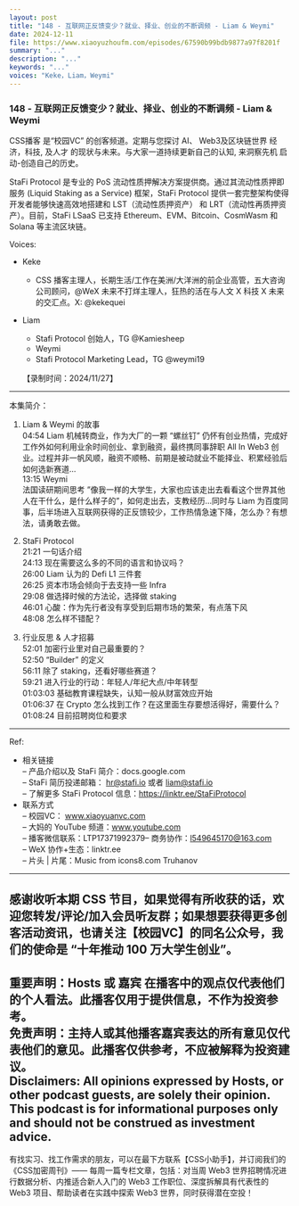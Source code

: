 ```yaml
---
layout: post
title: "148 - 互联网正反馈变少？就业、择业、创业的不断调频 - Liam & Weymi"
date: 2024-12-11
file: https://www.xiaoyuzhoufm.com/episodes/67590b99bdb9877a97f8201f
summary: "..."
description: "..."
keywords: "..."
voices: "Keke，Liam，Weymi"
---
```


### 148 - 互联网正反馈变少？就业、择业、创业的不断调频 - Liam & Weymi  

CSS播客 是“校园VC” 的创客频道。定期与您探讨 AI、 Web3及区块链世界 经济，科技,  及人才 的现状与未来。与大家一道持续更新自己的认知, 来洞察先机 启动-创造自己的历史。  

StaFi Protocol 是专业的 PoS 流动性质押解决方案提供商。通过其流动性质押即服务 (Liquid Staking as a Service) 框架，StaFi Protocol 提供一套完整架构使得开发者能够快速高效地搭建和 LST（流动性质押资产） 和 LRT（流动性再质押资产）。目前，StaFi LSaaS 已支持 Ethereum、EVM、Bitcoin、CosmWasm 和 Solana 等主流区块链。  

Voices:  

- Keke  
  + CSS 播客主理人，长期生活/工作在美洲/大洋洲的前企业高管，五大咨询公司顾问，@WeX 未来不打烊主理人，狂热的活在与人文 X 科技 X 未来的交汇点。X: @kekequei  

- Liam  
  + Stafi Protocol 创始人，TG @Kamiesheep  

  - Weymi  
  + Stafi Protocol Marketing Lead，TG @weymi19  

  【录制时间：2024/11/27】  
---------------------------------------------------  
本集简介：  
1. Liam & Weymi 的故事  
04:54 Liam 机械转商业，作为大厂的一颗 “螺丝钉” 仍怀有创业热情，完成好工作外如何利用业余时间创业、拿到融资，最终携同事辞职 All In Web3 创业。过程并非一帆风顺，融资不顺畅、前期是被动就业不能择业、积累经验后如何选新赛道...  
13:15 Weymi  
法国读研期间思考 ”像我一样的大学生，大家也应该走出去看看这个世界其他人在干什么，是什么样子的”，如何走出去，支教经历...同时与 Liam 为百度同事，后半场进入互联网获得的正反馈较少，工作热情急速下降，怎么办？有想法，请勇敢去做。 

2. StaFi Protocol  
21:21 一句话介绍  
24:13 现在需要这么多的不同的语言和协议吗？  
26:00 Liam 认为的 Defi L1 三件套  
26:25 资本市场会倾向于去支持一些 Infra  
29:08 做选择时候的方法论，选择做 staking  
46:01 心酸：作为先行者没有享受到后期市场的繁荣，有点落下风  
48:08 怎么样不错配？  

3. 行业反思 & 人才招募  
52:01 加密行业里对自己最重要的？  
52:50 “Builder” 的定义  
56:11 除了 staking，还看好哪些赛道？  
59:21 进入行业的行动：年轻人/年纪大点/中年转型  
01:03:03 基础教育课程缺失，认知一般从财富效应开始  
01:06:37 在 Crypto 怎么找到工作？在这里面生存要想活得好，需要什么？  
01:08:24 目前招聘岗位和要求  
---------------------------------------------------    
Ref:  
   + 相关链接  
– 产品介绍以及 StaFi 简介：docs.google.com  
– StaFi 简历投递邮箱： hr@stafi.io 或者 liam@stafi.io  
– 了解更多 StaFi Protocol 信息：https://linktr.ee/StaFiProtocol  
   + 联系方式  
– 校园VC： www.xiaoyuanvc.com  
– 大妈的 YouTube 频道：www.youtube.com  
– 播客微信联系：LTP17371992379– 商务协作：l549645170@163.com  
– WeX 协作+生态：linktr.ee  
– 片头 | 片尾：Music from icons8.com Truhanov  
---------------------------------------------------  
感谢收听本期 CSS 节目，如果觉得有所收获的话，欢迎您转发/评论/加入会员听友群；如果想要获得更多创客活动资讯，也请关注【校园VC】的同名公众号，我们的使命是 “十年推动 100 万大学生创业”。  
---------------------------------------------------  
重要声明：Hosts 或 嘉宾 在播客中的观点仅代表他们的个人看法。此播客仅用于提供信息，不作为投资参考。   
免责声明：主持人或其他播客嘉宾表达的所有意见仅代表他们的意见。此播客仅供参考，不应被解释为投资建议。  
Disclaimers: All opinions expressed by Hosts, or other podcast guests, are solely their opinion. This podcast is for informational purposes only and should not be construed as investment advice.  
---------------------------------------------------  
有找实习、找工作需求的朋友，可以在最下方联系【CSS小助手】，并订阅我们的《CSS加密周刊》—— 每周一篇专栏文章，包括：对当周 Web3 世界招聘情况进行数据分析、内推适合新人入门的 Web3 工作职位、深度拆解具有代表性的 Web3 项目、帮助读者在实践中探索 Web3 世界，同时获得潜在空投！

